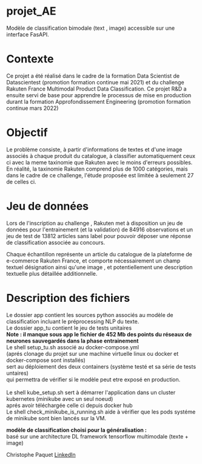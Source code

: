 # projet_AE
Modèle de classification bimodale (text , image) accessible sur une interface FasAPI.

# Contexte
Ce projet a été réalisé dans le cadre de la formation Data Scientist de Datascientest (promotion formation continue mai 2021) 
et du challenge Rakuten France Multimodal Product Data Classification.
Ce projet R&D a ensuite servi de base pour apprendre le processus de mise en production durant la formation Approfondissement Engineering (promotion formation continue mars 2022)

# Objectif 
Le problème consiste, à partir d'informations de textes et d'une image associés à chaque produit du catalogue, à classifier automatiquement ceux ci avec la meme taxinomie que Rakuten avec le moins d'erreurs possibles.<br />
En réalité, la taxinomie Rakuten comprend plus de 1000 catégories, mais dans le cadre de ce challenge, l'étude proposée est limitée à seulement 27 de celles ci.

# Jeu de données
Lors de l'inscription au challenge , Rakuten met à disposition un jeu de données pour l'entrainement (et la validation) de 84916 observations 
et un jeu de test de 13812 articles sans label pour pouvoir déposer une réponse de classification associée au concours.

Chaque échantillon représente un article du catalogue de la plateforme de e-commerce Rakuten France, et comporte nécessairement un champ textuel désignation ainsi qu'une image , et potentiellement une description textuelle plus détaillée additionnelle.


# Description des fichiers
Le dossier app contient les sources python associés au modèle de classification incluant le préprocessing NLP du texte.<br>
Le dossier app_tu contient le jeu de tests unitaires<br>
**Note : il manque sous app le fichier de 452 Mb des points du réseaux de neurones sauvegardés dans la phase entrainement**<br>
Le shell setup_tu.sh associé au docker-compose.yml<br>
(aprés clonage du projet sur une machine virtuelle linux ou docker et docker-compose sont installés)<br>
sert au déploiement des deux containers (système testé et sa série de tests untaires)<br> 
qui permettra de vérifier si le modèle peut etre exposé en production.<br><br>
Le shell kube_setup.sh sert à démarrer l'application dans un cluster kubernetes (minikube avec un seul noeud) <br>
aprés avoir téléchargée celle ci depuis docker hub<br>
Le shell check_minikube_is_running.sh aide à vérifier que les pods systéme de minikube sont bien lancés sur la VM. 

**modèle de classification choisi pour la généralisation :**<br />
basé sur une architecture DL framework tensorflow multimodale (texte + image)<br />

Christophe Paquet [LinkedIn](https://www.linkedin.com/in/c-paquet-machine-and-deep-learning-for-fun)


